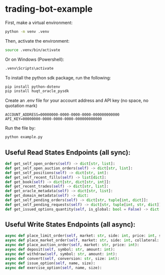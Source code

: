 # trading-bot-example

First, make a virtual environment:
```bash
python -m venv .venv
```
Then, activate the environment: 
```bash 
source .venv/bin/activate
```
Or on Windows (Powershell):
```bash
.venv\Scripts\activate
```

To install the python sdk package, run the following:
```bash
pip install python-dotenv
pip install huqt_oracle_pysdk
```

Create an .env file for your account address and API key (no space, no quotation mark)
```
ACCOUNT_ADDRESS=00000000-0000-0000-0000-000000000000
API_KEY=00000000-0000-0000-0000-000000000000

```

Run the file by:
```bash
python example.py
```

## Useful Read States Endpoints (all sync):
```python
def get_self_open_orders(self) -> dict[str, list]:
def get_self_open_auction_orders(self) -> dict[str, list]:
def get_self_positions(self) -> dict[str, int]:
def get_self_recent_fills(self) -> list[dict]:
def get_book(self) -> dict[str, dict[str, int]]:
def get_recent_trades(self) -> dict[str, list]:
def get_oracle_metadata(self) -> dict[str, list]:
def get_domain_metadata(self) -> dict:
def get_self_pending_orders(self) -> dict[str, tuple[int, dict]]:
def get_self_pending_requests(self) -> dict[str, tuple[int, str, dict]]:
def get_issued_options_quantity(self, is_global: bool = False) -> dict[str, int]:
```

## Useful Write States Endpoints (all async):
```python
async def place_limit_order(self, market: str, side: int, price: int, size: int, tif: int):
async def place_market_order(self, market: str, side: int, collateral: int):
async def place_auction_order(self, market: str, price: int):
async def deposit(self, symbol: str, amount: int):
async def withdraw(self, symbol: str, amount: int):
async def convert(self, conversion: str, size: int):
async def issue_option(self, name, size):
async def exercise_option(self, name, size):
```